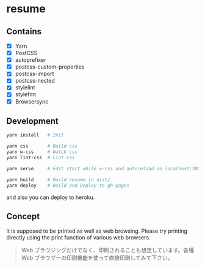 # resume

## Contains
- [x] Yarn
- [x] PostCSS
 - [x] autoprefixer
 - [x] postcss-custom-properties
 - [x] postcss-import
 - [x] postcss-nested
 - [x] stylelint
 - [x] stylefmt
- [x] Browsersync

## Development

```sh
yarn install   # Init

yarn css       # Build css
yarn w-css     # Watch css
yarn lint-css  # Lint css

yarn serve     # Edit start while w-css and autoreload on localhost:3000

yarn build     # Build resume in dist/
yarn deploy    # Build and Deploy to gh-pages
```
and also you can deploy to heroku.

## Concept
It is supposed to be printed as well as web browsing. Please try printing directly using the print function of various web browsers.

> Web ブラウジングだけでなく、印刷されることも想定しています。各種 Web ブラウザーの印刷機能を使って直接印刷してみて下さい。

